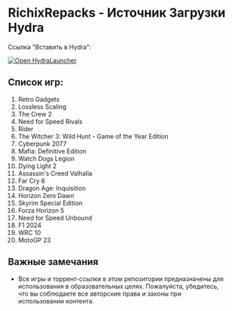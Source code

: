 # RichixRepacks - Источник Загрузки Hydra

Ссылка "Вставить в Hydra":

[![Open HydraLauncher](https://img.shields.io/badge/Open-HydraLauncher-blue)](hydralauncher://install-source?urls=https%3A%2F%2Fraw.githubusercontent.com%2FAkacuke%2FRichix-Repack%2Fmain%2FRichix%2520Repack.json)



## Список игр:

1. Retro Gadgets
2. Lossless Scaling
3. The Crew 2
4. Need for Speed Rivals
5. Rider
6. The Witcher 3: Wild Hunt - Game of the Year Edition
7. Cyberpunk 2077
8. Mafia: Definitive Edition
9. Watch Dogs Legion
10. Dying Light 2
11. Assassin's Creed Valhalla
12. Far Cry 6
13. Dragon Age: Inquisition
14. Horizon Zero Dawn
15. Skyrim Special Edition
16. Forza Horizon 5
17. Need for Speed Unbound
18. F1 2024
19. WRC 10
20. MotoGP 23

## Важные замечания

- Все игры и торрент-ссылки в этом репозитории предназначены для использования в образовательных целях. Пожалуйста, убедитесь, что вы соблюдаете все авторские права и законы при использовании контента.
